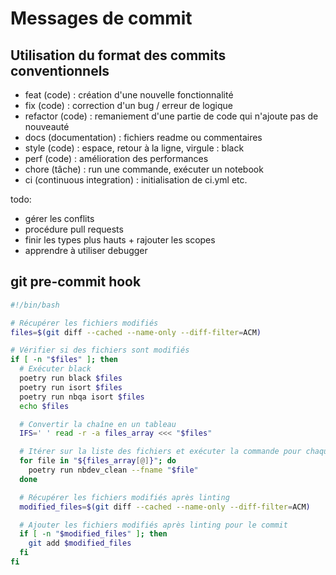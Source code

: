# Messages de commit

## Utilisation du format des commits conventionnels

- feat (code) : création d'une nouvelle fonctionnalité
- fix (code) : correction d'un bug / erreur de logique
- refactor (code) : remaniement d'une partie de code qui n'ajoute pas de nouveauté  
- docs (documentation) : fichiers readme ou commentaires
- style (code) : espace, retour à la ligne, virgule : black
- perf (code) : amélioration des performances
- chore (tâche) : run une commande, exécuter un notebook
- ci (continuous integration) : initialisation de ci.yml etc.
  
todo: 
- gérer les conflits
- procédure pull requests
- finir les types plus hauts + rajouter les scopes
- apprendre à utiliser debugger

## git pre-commit hook

```bash
#!/bin/bash

# Récupérer les fichiers modifiés
files=$(git diff --cached --name-only --diff-filter=ACM)

# Vérifier si des fichiers sont modifiés
if [ -n "$files" ]; then
  # Exécuter black
  poetry run black $files
  poetry run isort $files
  poetry run nbqa isort $files
  echo $files

  # Convertir la chaîne en un tableau
  IFS=' ' read -r -a files_array <<< "$files"

  # Itérer sur la liste des fichiers et exécuter la commande pour chaque fichier
  for file in "${files_array[@]}"; do
    poetry run nbdev_clean --fname "$file"
  done

  # Récupérer les fichiers modifiés après linting
  modified_files=$(git diff --cached --name-only --diff-filter=ACM)

  # Ajouter les fichiers modifiés après linting pour le commit
  if [ -n "$modified_files" ]; then
    git add $modified_files
  fi
fi
```
